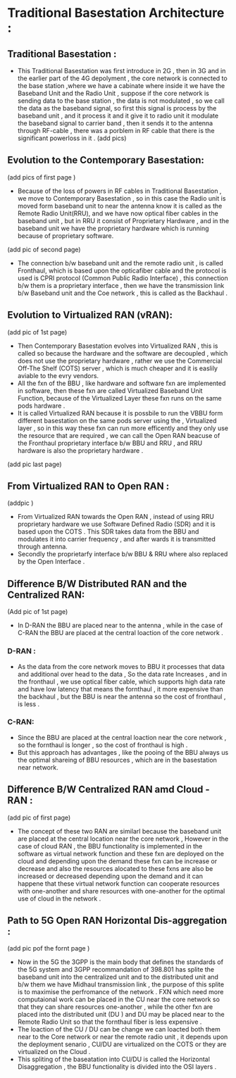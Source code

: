 # Traditional Basestation Architecture :
## Traditional Basestation :
* This Traditional Basestation was first introduce in 2G , then in 3G and in the earlier part of the 4G depolyment , the core network is connected to the base station ,where we have a cabinate where inside it we have the Baseband Unit and the Radio Unit , suppose if the core network is sending data to the base station , the data is not modulated , so we call the data as the baseband signal, so first this signal is process by the baseband unit , and it process it and it give it to radio unit it modulate the baseband signal to carrier band , then it sends it to the antenna through RF-cable , there was a porblem in RF cable that there is the significant powerloss in it .
(add pics)

 ## Evolution to the Contemporary Basestation:
 (add pics of first page )

* Because of the loss of powers in RF cables in Traditional Basestation , we move to Contemporary Basestation , so in this case the Radio unit is moved form baseband unit to near the antenna know it is called as the Remote Radio Unit(RRU), and we have now optical fiber cables in the baseband unit , but in RRU it consist of Proprietary Hardware , and in the baseband unit we have the proprietary hardware which is running because of proprietary software.

 (add pic of second page)

 * The connection b/w baseband unit and the remote radio unit , is called Fronthaul, which is based upon the opticafiber cable and the protocol is used is CPRI protocol (Common Public Radio Interface) , this connection b/w them is a proprietary interface , then we have the transmission link b/w Baseband unit and the Coe network , this is called as the Backhaul .

## Evolution to Virtualized RAN (vRAN):
(add pic of 1st page)

* Then Contemporary Basestation evolves into Virtualized RAN , this is called so because the hardware and the software are decoupled , which does not use the proprietary hardware , rather we use the Commercial Off-The Shelf (COTS) server , which is much cheaper and it is easlily aviable to the evry vendors.
* All the fxn of the BBU , like hardware and software fxn are implemented in software, then these fxn are called Virtualized Baseband Unit Function, because of the Virtualized Layer these fxn runs on the same pods hardware .
* It is called Virtualized RAN because it is possbile to run the VBBU form different basestation on the same pods server using the , Virtualized layer , so in this way these fxn can run more efficently and they only use the resource that are required , we can call the Open RAN beacuse of the Fronthaul proprietary interface b/w BBU and RRU , and RRU hardware is also the proprietary hardware .

(add pic last page)

## From Virtualized RAN to Open RAN :
(addpic )
* From Virtualized RAN towards the Open RAN , instead of using RRU proprietary hardware we use Software Defined Radio (SDR) and it is based upon the COTS . This SDR takes data from the BBU and modulates it into carrier frequency , and after wards it is transmitted through antenna.
*  Secondly the proprietarfy interface b/w BBU & RRU where also replaced by the Open Interface .

## Difference B/W Distributed RAN and the Centralized RAN:
(Add pic of 1st page)
* In D-RAN the BBU are placed near to the antenna , while in the case of C-RAN the BBU are placed at the central loaction of the core network .
### D-RAN :
* As the data from the core network moves to BBU it processes that data and additional over head to the data , So the data rate Increases , and in the fronthaul , we use optical fiber cable, which supports high data rate and have low latency that means the fornthaul , it more expensive than the backhaul , but the BBU is near the antenna so the cost of fronthaul , is less .
### C-RAN:
* Since the BBU are placed at the central loaction near the core network , so the fornthaul is longer , so the cost of fronthaul is high .
* But this approach has advantages , like the pooing of the BBU always us the optimal shareing of BBU resources , which are in the basestation near network.


## Difference B/W Centralized RAN amd Cloud - RAN :
(add pic of first page)
* The concept of these two RAN are similarl because the baseband unit are placed at the central location near the core network , However in the case of cloud RAN , the BBU functionality is implemented in the software as virtual network function and these fxn are deployed on the cloud and depending upon the demand these fxn can be increase or decrease and also the resources alocated to these fxns are also be increased or decreased depending upon the demand and it can happene that these virtual network function can cooperate resources with one-another and share resources with one-another for the optimal use of cloud in the network .

## Path to 5G Open RAN Horizontal Dis-aggregation :
(add pic pof the fornt page )

* Now in the 5G the 3GPP is the main body that defines the standards of the 5G system and 3GPP recommandation of 398.801 has splite the baseband unit into the centralized unit and to the distributed unit and b/w them we have Midhaul transmission link , the purpose of this splite is to maximise the perfromance of the network . FXN which need more computaional work can be placed in the CU near the core network so that they can share resources one-another , while the other fxn are placed into the distributed unit (DU ) and DU may be placed near to the Remote Radio Unit so that the fornthaul fiber is less expensive .
* The loaction of the CU / DU can be change we can loacted both them near to the Core network or near the remote radio unit , it depends upon the deployment senario , CU/DU are virtualized on the COTS or they are virtualized on the Cloud .
* This spliting of the baseatation into CU/DU is called the Horizontal Disaggregation , the BBU functionality is divided into the OSI layers .  





























